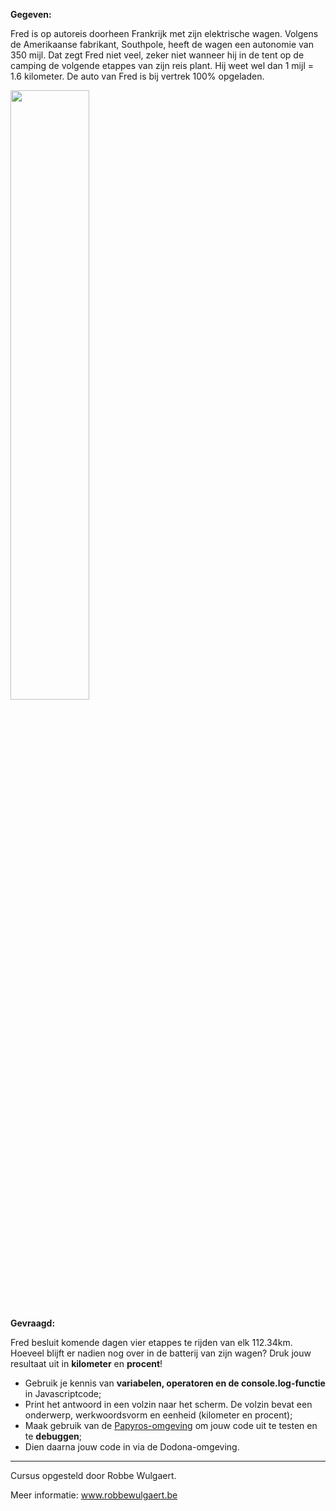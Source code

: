 **Gegeven:**

Fred is op autoreis doorheen Frankrijk met zijn elektrische wagen. Volgens de Amerikaanse fabrikant, Southpole, heeft de wagen een autonomie van 350 mijl. 
Dat zegt Fred niet veel, zeker niet wanneer hij in de tent op de camping de volgende etappes van zijn reis plant. Hij weet wel dan 1 mijl = 1.6 kilometer. 
De auto van Fred is bij vertrek 100% opgeladen. 


<img src="https://images.pexels.com/photos/9800002/pexels-photo-9800002.jpeg?auto=compress&cs=tinysrgb&w=1260&h=750&dpr=1" width="50%"/>


**Gevraagd:**

Fred besluit komende dagen vier etappes te rijden van elk 112.34km. Hoeveel blijft er nadien nog over in de batterij van zijn wagen? 
Druk jouw resultaat uit in **kilometer** en **procent**! 

* Gebruik je kennis van **variabelen, operatoren en de console.log-functie** in Javascriptcode;
* Print het antwoord in een volzin naar het scherm. De volzin bevat een onderwerp, werkwoordsvorm en eenheid (kilometer en procent); 
* Maak gebruik van de [Papyros-omgeving](https://papyros.dodona.be/?locale=nl&language=JavaScript) om jouw code uit te testen en te **debuggen**; 
* Dien daarna jouw code in via de Dodona-omgeving. 



---
Cursus opgesteld door Robbe Wulgaert. 

Meer informatie: www.robbewulgaert.be
